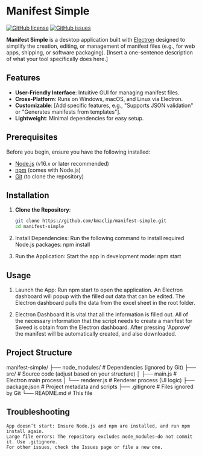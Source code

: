 # Manifest Simple

[![GitHub license](https://img.shields.io/badge/license-MIT-blue.svg)](https://github.com/kmaclip/manifest-simple/blob/main/LICENSE)
[![GitHub issues](https://img.shields.io/github/issues/kmaclip/manifest-simple)](https://github.com/kmaclip/manifest-simple/issues)

**Manifest Simple** is a desktop application built with [Electron](https://www.electronjs.org/) designed to simplify the creation, editing, or management of manifest files (e.g., for web apps, shipping, or software packaging). [Insert a one-sentence description of what your tool specifically does here.]

## Features

- **User-Friendly Interface**: Intuitive GUI for managing manifest files.
- **Cross-Platform**: Runs on Windows, macOS, and Linux via Electron.
- **Customizable**: [Add specific features, e.g., "Supports JSON validation" or "Generates manifests from templates"].
- **Lightweight**: Minimal dependencies for easy setup.

## Prerequisites

Before you begin, ensure you have the following installed:
- [Node.js](https://nodejs.org/) (v16.x or later recommended)
- [npm](https://www.npmjs.com/) (comes with Node.js)
- [Git](https://git-scm.com/) (to clone the repository)

## Installation

1. **Clone the Repository**:
   ```bash
   git clone https://github.com/kmaclip/manifest-simple.git
   cd manifest-simple
   
2. Install Dependencies: Run the following command to install required Node.js packages:
	npm install
	
3. Run the Application: Start the app in development mode:
	npm start
	
## Usage

1. Launch the App: 
	Run npm start to open the application.
	An Electron dashboard will popup with the filled  out data that can be edited.
	The Electron dashboard pulls the data from the excel sheet in the root folder.
	
2. Electron Dashboard
	It is vital that all the information is filled out. All of the necessary information that the script needs to create a manifest for Sweed is obtain from the Electron dashboard.
	After pressing 'Approve' the manifest will be automatically created, and also downloaded. 
	

	
## Project Structure

manifest-simple/
├── node_modules/         # Dependencies (ignored by Git)
├── src/                 # Source code (adjust based on your structure)
│   ├── main.js          # Electron main process
│   └── renderer.js      # Renderer process (UI logic)
├── package.json         # Project metadata and scripts
├── .gitignore           # Files ignored by Git
└── README.md            # This file

## Troubleshooting

	App doesn’t start: Ensure Node.js and npm are installed, and run npm install again.
	Large file errors: The repository excludes node_modules—do not commit it. Use .gitignore.
	For other issues, check the Issues page or file a new one.
	
